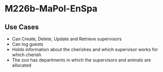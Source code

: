 # M226b-MaPol-EnSpa

## Use Cases
* Can Create, Delete, Update and Retrieve supervisors
* Can log guests
* Holds information about the cherishes and which supervisor works for which cherish
* The zoo has departments in which the supervisors and animals are allocated

